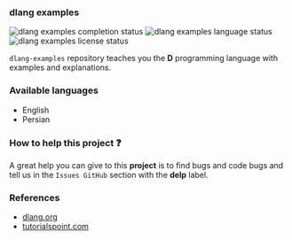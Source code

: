 ### dlang examples

![dlang examples completion status](https://badgen.net/badge/completion/no/red?icon=awesome)
![dlang examples language status](https://badgen.net/badge/language/d/grey)
![dlang examples license status](https://badgen.net/badge/license/BSD-3-Clause/grey)

`dlang-examples` repository teaches you the **D** programming language with examples and explanations.

### Available languages
- English
- Persian

### How to help this project :question:
A great help you can give to this **project** is to find bugs and code bugs and tell us in the `Issues GitHub` section with the **delp** label.

### References
- <a href="https://dlang.org/documentation">dlang.org</a>
- <a href="https://tutorialspoint.com/d_programming">tutorialspoint.com</a>
